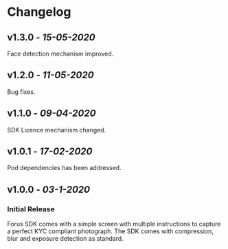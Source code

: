 
# Changelog


## **v1.3.0** - *15-05-2020*

Face detection mechanism improved.

## **v1.2.0** - *11-05-2020*

Bug fixes.

## **v1.1.0** - *09-04-2020*

SDK Licence mechanism changed.

## **v1.0.1** - *17-02-2020*

Pod dependencies has been addressed.

## **v1.0.0** - *03-1-2020*
### Initial Release
 
Forus SDK comes with a simple screen with multiple instructions to capture a perfect KYC compliant photograph. The SDK comes with compression, blur and exposure detection as standard.



